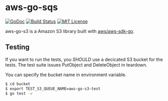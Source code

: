 # aws-go-sqs

[![GoDoc](http://img.shields.io/badge/godoc-reference-blue.svg)](http://godoc.org/github.com/nabeken/aws-go-s3/queue)
[![Build Status](https://img.shields.io/travis/nabeken/aws-go-s3/master.svg)](https://travis-ci.org/nabeken/aws-go-s3)
[![MIT License](http://img.shields.io/badge/license-MIT-blue.svg)](https://github.com/nabeken/aws-go-s3/blob/master/LICENSE)

aws-go-s3 is a Amazon S3 library built with [aws/aws-sdk-go](https://github.com/aws/aws-sdk-go).

## Testing

If you want to run the tests, you *SHOULD* use a decicated S3 bucket for the tests.
The test suite issues PutObject and DeleteObject in teardown.

You can specify the bucket name in environment variable.

```sh
$ cd bucket
$ export TEST_S3_QUEUE_NAME=aws-go-s3-test
$ go test -v
```
